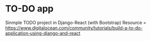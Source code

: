 # TO-DO app
Sinmple TODO project in Django-React (with Bootstrap)
Resource = https://www.digitalocean.com/community/tutorials/build-a-to-do-application-using-django-and-react